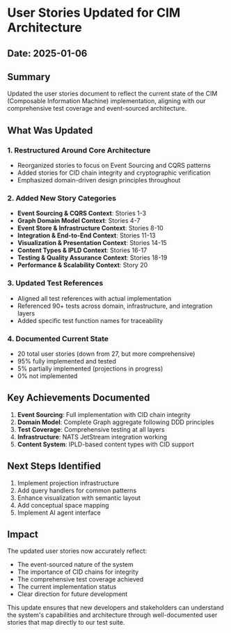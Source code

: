 # User Stories Updated for CIM Architecture

## Date: 2025-01-06

## Summary

Updated the user stories document to reflect the current state of the CIM (Composable Information Machine) implementation, aligning with our comprehensive test coverage and event-sourced architecture.

## What Was Updated

### 1. Restructured Around Core Architecture
- Reorganized stories to focus on Event Sourcing and CQRS patterns
- Added stories for CID chain integrity and cryptographic verification
- Emphasized domain-driven design principles throughout

### 2. Added New Story Categories
- **Event Sourcing & CQRS Context**: Stories 1-3
- **Graph Domain Model Context**: Stories 4-7
- **Event Store & Infrastructure Context**: Stories 8-10
- **Integration & End-to-End Context**: Stories 11-13
- **Visualization & Presentation Context**: Stories 14-15
- **Content Types & IPLD Context**: Stories 16-17
- **Testing & Quality Assurance Context**: Stories 18-19
- **Performance & Scalability Context**: Story 20

### 3. Updated Test References
- Aligned all test references with actual implementation
- Referenced 90+ tests across domain, infrastructure, and integration layers
- Added specific test function names for traceability

### 4. Documented Current State
- 20 total user stories (down from 27, but more comprehensive)
- 95% fully implemented and tested
- 5% partially implemented (projections in progress)
- 0% not implemented

## Key Achievements Documented

1. **Event Sourcing**: Full implementation with CID chain integrity
2. **Domain Model**: Complete Graph aggregate following DDD principles
3. **Test Coverage**: Comprehensive testing at all layers
4. **Infrastructure**: NATS JetStream integration working
5. **Content System**: IPLD-based content types with CID support

## Next Steps Identified

1. Implement projection infrastructure
2. Add query handlers for common patterns
3. Enhance visualization with semantic layout
4. Add conceptual space mapping
5. Implement AI agent interface

## Impact

The updated user stories now accurately reflect:
- The event-sourced nature of the system
- The importance of CID chains for integrity
- The comprehensive test coverage achieved
- The current implementation status
- Clear direction for future development

This update ensures that new developers and stakeholders can understand the system's capabilities and architecture through well-documented user stories that map directly to our test suite.
